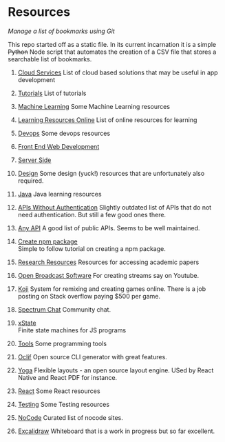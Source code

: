 # Resources

_Manage a list of bookmarks using Git_

This repo started off as a static file. In its current incarnation it is a simple ~~Python~~ Node script that
automates the creation of a CSV file that stores a searchable list of bookmarks.

1. [Cloud Services](cloud_services.md)
   List of cloud based solutions that may be useful in app development

2. [Tutorials](tutorials.md)
   List of tutorials

3. [Machine Learning](machine_learning)
   Some Machine Learning resources

4. [Learning Resources Online](developer_resources.md)
   List of online resources for learning

5. [Devops](Devops)
   Some devops resources

6. [Front End Web Development](fewd)

7. [Server Side](serverside)

10) [Design](design)
    Some design (yuck!) resources that are unfortunately also required.

11) [Java](java)
    Java learning resources

12) [APIs Without Authentication](https://shkspr.mobi/blog/2016/05/easy-apis-without-authentication/)
    Slightly outdated list of APIs that do not need authentication. But still a few good ones there.

13) [Any API](https://any-api.com/)
    A good list of public APIs. Seems to be well maintained.

14) [Create npm package](https://medium.freecodecamp.org/how-to-make-a-beautiful-tiny-npm-package-and-publish-it-2881d4307f78)  
    Simple to follow tutorial on creating a npm package.

15) [Research Resources](research)
    Resources for accessing academic papers

16) [Open Broadcast Software](https://obsproject.com/)
    For creating streams say on Youtube.

17) [Koji](https://withkoji.com/create)
    System for remixing and creating games online. There is a job posting on Stack overflow paying \$500 per game.

18) [Spectrum Chat](https://spectrum.chat/about)
    Community chat.

19) [xState](https://xstate.js.org/)  
    Finite state machines for JS programs

20. [Tools](tools)
    Some programming tools

21. [Oclif](https://oclif.io/)
    Open source CLI generator with great features.

22. [Yoga](https://yogalayout.com/)
    Flexible layouts - an open source layout engine. USed by React Native and React PDF for instance.

23. [React](React)
    Some React resources

24. [Testing](testing)
    Some Testing resources

25. [NoCode](https://www.nocode.tech/)
    Curated list of nocode sites.

26. [Excalidraw](https://www.excalidraw.com/)
    Whiteboard that is a work in progress but so far excellent.
